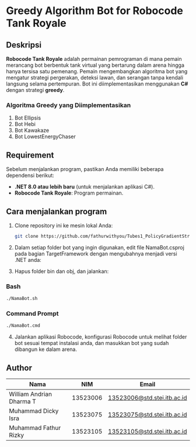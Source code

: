# Greedy Algorithm Bot for Robocode Tank Royale

## Deskripsi

**Robocode Tank Royale** adalah permainan pemrograman di mana pemain merancang bot berbentuk tank virtual yang bertarung dalam arena hingga hanya tersisa satu pemenang. Pemain mengembangkan algoritma bot yang mengatur strategi pergerakan, deteksi lawan, dan serangan tanpa kendali langsung selama pertempuran. Bot ini diimplementasikan menggunakan **C#** dengan strategi **greedy**.

### Algoritma Greedy yang Diimplementasikan

1. Bot Ellipsis
2. Bot Hebi
3. Bot Kawakaze
4. Bot LowestEnergyChaser

## Requirement

Sebelum menjalankan program, pastikan Anda memiliki beberapa dependensi berikut:

- **.NET 8.0 atau lebih baru** (untuk menjalankan aplikasi C#).
- **Robocode Tank Royale**: Program permainan.

## Cara menjalankan program

1. Clone repository ini ke mesin lokal Anda:

   ```bash
   git clone https://github.com/fathurwithyou/Tubes1_PolicyGradientStrategist
   ```

2. Dalam setiap folder bot yang ingin digunakan, edit file NamaBot.csproj pada bagian TargetFramework dengan mengubahnya menjadi versi .NET anda:

3. Hapus folder bin dan obj, dan jalankan:

### Bash

```bash
./NamaBot.sh
```

### Command Prompt

```cmd
./NamaBot.cmd
```

4. Jalankan aplikasi Robocode, konfigurasi Robocode untuk melihat folder bot sesuai tempat instalasi anda, dan masukkan bot yang sudah dibangun ke dalam arena.

## Author

| Nama                     | NIM      | Email                       |
| ------------------------ | -------- | --------------------------- |
| William Andrian Dharma T | 13523006 | 13523006@std.stei.itb.ac.id |
| Muhammad Dicky Isra      | 13523075 | 13523075@std.stei.itb.ac.id |
| Muhammad Fathur Rizky    | 13523105 | 13523105@std.stei.itb.ac.id |
